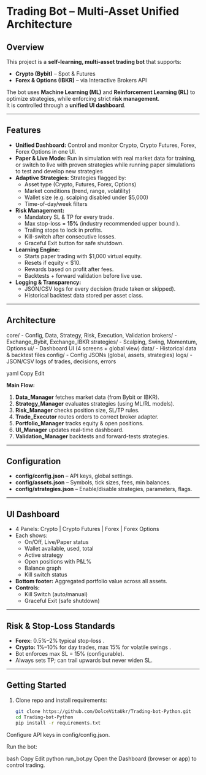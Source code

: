 # Trading Bot – Multi-Asset Unified Architecture

## Overview
This project is a **self-learning, multi-asset trading bot** that supports:
- **Crypto (Bybit)** – Spot & Futures
- **Forex & Options (IBKR)** – via Interactive Brokers API

The bot uses **Machine Learning (ML)** and **Reinforcement Learning (RL)** to optimize strategies, while enforcing strict **risk management**.  
It is controlled through a **unified UI dashboard**.

---

## Features
- **Unified Dashboard:** Control and monitor Crypto, Crypto Futures, Forex, Forex Options in one UI.
- **Paper & Live Mode:** Run in simulation with real market data for training, or switch to live with proven strategies while running paper simulations to test and develop new strategies
- **Adaptive Strategies:** Strategies flagged by:
  - Asset type (Crypto, Futures, Forex, Options)
  - Market conditions (trend, range, volatility)
  - Wallet size (e.g. scalping disabled under $5,000)
  - Time-of-day/week filters
- **Risk Management:**
  - Mandatory SL & TP for every trade.
  - Max stop-loss = **15%** (industry recommended upper bound  ).
  - Trailing stops to lock in profits.
  - Kill-switch after consecutive losses.
  - Graceful Exit button for safe shutdown.
- **Learning Engine:**
  - Starts paper trading with $1,000 virtual equity.
  - Resets if equity < $10.
  - Rewards based on profit after fees.
  - Backtests + forward validation before live use.
- **Logging & Transparency:**
  - JSON/CSV logs for every decision (trade taken or skipped).
  - Historical backtest data stored per asset class.

---

## Architecture
core/ - Config, Data, Strategy, Risk, Execution, Validation
brokers/ - Exchange_Bybit, Exchange_IBKR
strategies/ - Scalping, Swing, Momentum, Options
ui/ - Dashboard UI (4 screens + global view)
data/ - Historical data & backtest files
config/ - Config JSONs (global, assets, strategies)
logs/ - JSON/CSV logs of trades, decisions, errors

yaml
Copy
Edit

**Main Flow:**
1. **Data_Manager** fetches market data (from Bybit or IBKR).
2. **Strategy_Manager** evaluates strategies (using ML/RL models).
3. **Risk_Manager** checks position size, SL/TP rules.
4. **Trade_Executor** routes orders to correct broker adapter.
5. **Portfolio_Manager** tracks equity & open positions.
6. **UI_Manager** updates real-time dashboard.
7. **Validation_Manager** backtests and forward-tests strategies.

---

## Configuration
- **config/config.json** – API keys, global settings.
- **config/assets.json** – Symbols, tick sizes, fees, min balances.
- **config/strategies.json** – Enable/disable strategies, parameters, flags.

---

## UI Dashboard
- 4 Panels: Crypto | Crypto Futures | Forex | Forex Options
- Each shows:
  - On/Off, Live/Paper status
  - Wallet available, used, total
  - Active strategy
  - Open positions with P&L%
  - Balance graph
  - Kill switch status
- **Bottom footer:** Aggregated portfolio value across all assets.
- **Controls:**
  - Kill Switch (auto/manual)
  - Graceful Exit (safe shutdown)

---

## Risk & Stop-Loss Standards
- **Forex:** 0.5%–2% typical stop-loss .
- **Crypto:** 1%–10% for day trades, max 15% for volatile swings  .
- Bot enforces max SL = 15% (configurable).
- Always sets TP; can trail upwards but never widen SL.

---

## Getting Started
1. Clone repo and install requirements:
   ```bash
   git clone https://github.com/DolceVitaUkr/Trading-bot-Python.git
   cd Trading-bot-Python
   pip install -r requirements.txt
Configure API keys in config/config.json.

Run the bot:

bash
Copy
Edit
python run_bot.py
Open the Dashboard (browser or app) to control trading.

